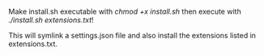 Make install.sh executable with *chmod +x install.sh* then execute with *./install.sh extensions.txt*!

This will symlink a settings.json file and also install the extensions listed in extensions.txt.
